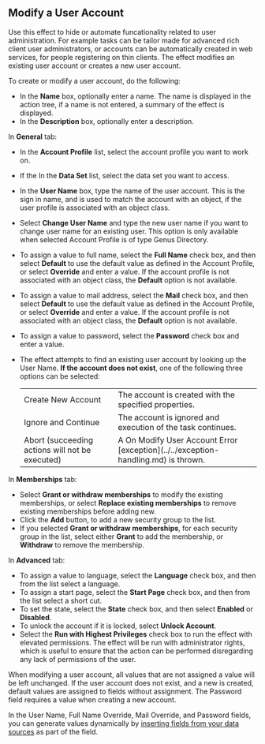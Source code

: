 ## Modify a User Account

Use this effect to hide or automate funcationality related to user administration. For example tasks can be tailor made for advanced rich client user administrators, or accounts can be automatically created in web services, for people registering on thin clients. The effect modifies an existing user account or creates a new user account.  

To create or modify a user account, do the following:

*   In the **Name** box, optionally enter a name. The name is displayed in the action tree, if a name is not entered, a summary of the effect is displayed.
*   In the **Description** box, optionally enter a description.

In **General** tab:

*   In the **Account Profile** list, select the account profile you want to work on.
*   If the In the **Data Set** list, select the data set you want to access.
*   In the **User Name** box, type the name of the user account. This is the sign in name, and is used to match the account with an object, if the user profile is associated with an object class.
*   Select **Change User Name** and type the new user name if you want to change user name for an existing user. This option is only available when selected Account Profile is of type Genus Directory.
*   To assign a value to full name, select the **Full Name** check box, and then select **Default** to use the default value as defined in the Account Profile, or select **Override** and enter a value. If the account profile is not associated with an object class, the **Default** option is not available.
*   To assign a value to mail address, select the **Mail** check box, and then select **Default** to use the default value as defined in the Account Profile, or select **Override** and enter a value. If the account profile is not associated with an object class, the **Default** option is not available.
*   To assign a value to password, select the **Password** check box and enter a value.
*   The effect attempts to find an existing user account by looking up the User Name. **If the account does not exist**, one of the following three options can be selected: <table style="WIDTH: 100%">

    <tbody>

    <tr>

    <td>Create New Account</td>

    <td>The account is created with the specified properties.</td>

    </tr>

    <tr>

    <td>Ignore and Continue</td>

    <td>The account is ignored and execution of the task continues.</td>

    </tr>

    <tr>

    <td>Abort (succeeding actions will not be executed)</td>

    <td>A On Modify User Account Error [exception](../../exception-handling.md) is thrown.</td>

    </tr>

    </tbody>

    </table> 

In **Memberships** tab:

*   Select **Grant or withdraw memberships** to modify the existing memberships, or select **Replace existing memberships** to remove existing memberships before adding new.
*   Click the **Add** button, to add a new security group to the list.
*   If you selected **Grant or withdraw memberships**, for each security group in the list, select either **Grant** to add the membership, or **Withdraw** to remove the membership.

In **Advanced** tab:

*   To assign a value to language, select the **Language** check box, and then from the list select a language.
*   To assign a start page, select the **Start Page** check box, and then from the list select a short cut.
*   To set the state, select the **State** check box, and then select **Enabled** or **Disabled**.
*   To unlock the account if it is locked, select **Unlock Account**.
*   Select the **Run with Highest Privileges** check box to run the effect with elevated permissions. The effect will be run with administrator rights, which is useful to ensure that the action can be performed disregarding any lack of permissions of the user.

When modifying a user account, all values that are not assigned a value will be left unchanged. If the user account does not exist, and a new is created, default values are assigned to fields without assignment. The Password field requires a value when creating a new account.

In the User Name, Full Name Override, Mail Override, and Password fields, you can generate values dynamically by [inserting fields from your data sources](../generate-dynamic-values-for-text-fields.md "Generate Dynamic Values for Text Fields") as part of the field.